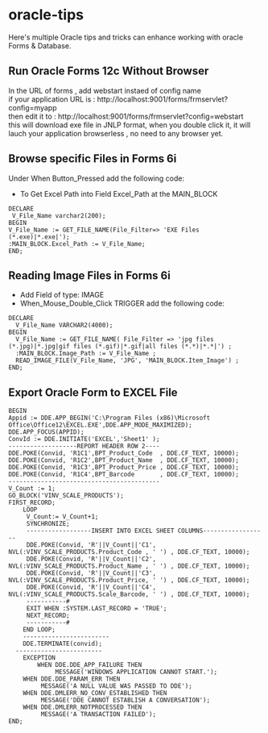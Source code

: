# oracle-tips
Here's multiple Oracle tips and tricks can enhance working with oracle Forms & Database.

## Run Oracle Forms 12c Without Browser
In the URL of forms , add webstart instaed of config name <br />
if your application URL is : http://localhost:9001/forms/frmservlet?config=myapp <br />
then edit it to : http://localhost:9001/forms/frmservlet?config=webstart <br />
this will download exe file in JNLP format, when you double click it, it will lauch your application browserless , no need to any browser yet.

## Browse specific Files in Forms 6i
Under When Button_Pressed add the following code: <BR />
* To Get Excel Path into Field Excel_Path at the MAIN_BLOCK  <BR />
~~~
DECLARE
 V_File_Name varchar2(200); 
BEGIN 
V_File_Name := GET_FILE_NAME(File_Filter=> 'EXE Files (*.exe)|*.exe|'); 
:MAIN_BLOCK.Excel_Path := V_File_Name; 
END;
~~~
## Reading Image Files in Forms 6i
* Add Field of type: IMAGE 
* When_Mouse_Double_Click TRIGGER add the following code:
~~~
DECLARE  
  V_File_Name VARCHAR2(4000); 
BEGIN  
  V_File_Name := GET_FILE_NAME( File_Filter => 'jpg files (*.jpg)|*.jpg|gif files (*.gif)|*.gif|all files (*.*)|*.*|') ;
  :MAIN_BLOCK.Image_Path := V_File_Name ;
  READ_IMAGE_FILE(V_File_Name, 'JPG', 'MAIN_BLOCK.Item_Image') ;
END;
~~~

## Export Oracle Form to EXCEL File
~~~
BEGIN
Appid := DDE.APP_BEGIN('C:\Program Files (x86)\Microsoft Office\Office12\EXCEL.EXE',DDE.APP_MODE_MAXIMIZED);
DDE.APP_FOCUS(APPID);
ConvId := DDE.INITIATE('EXCEL','Sheet1' );
-------------------REPORT HEADER ROW 2----
DDE.POKE(Convid, 'R1C1',BPT_Product_Code  , DDE.CF_TEXT, 10000); 
DDE.POKE(Convid, 'R1C2',BPT_Product_Name  , DDE.CF_TEXT, 10000); 
DDE.POKE(Convid, 'R1C3',BPT_Product_Price , DDE.CF_TEXT, 10000); 
DDE.POKE(Convid, 'R1C4',BPT_Barcode       , DDE.CF_TEXT, 10000); 
------------------------------------------
V_Count := 1;
GO_BLOCK('VINV_SCALE_PRODUCTS');
FIRST_RECORD;
	LOOP
     V_Count:= V_Count+1;
     SYNCHRONIZE;
     ------------------INSERT INTO EXCEL SHEET COLUMNS------------------
     DDE.POKE(Convid, 'R'||V_Count||'C1', NVL(:VINV_SCALE_PRODUCTS.Product_Code , ' ') , DDE.CF_TEXT, 10000);
     DDE.POKE(Convid, 'R'||V_Count||'C2', NVL(:VINV_SCALE_PRODUCTS.Product_Name , ' ') , DDE.CF_TEXT, 10000);
     DDE.POKE(Convid, 'R'||V_Count||'C3', NVL(:VINV_SCALE_PRODUCTS.Product_Price, ' ') , DDE.CF_TEXT, 10000);
     DDE.POKE(Convid, 'R'||V_Count||'C4', NVL(:VINV_SCALE_PRODUCTS.Scale_Barcode, ' ') , DDE.CF_TEXT, 10000);
     -----------#
     EXIT WHEN :SYSTEM.LAST_RECORD = 'TRUE';
     NEXT_RECORD;
     -----------#
	END LOOP;
	------------------------
	DDE.TERMINATE(convid);
  ------------------------
	EXCEPTION 
		WHEN DDE.DDE_APP_FAILURE THEN 
		     MESSAGE('WINDOWS APPLICATION CANNOT START.'); 
    WHEN DDE.DDE_PARAM_ERR THEN 
         MESSAGE('A NULL VALUE WAS PASSED TO DDE'); 
    WHEN DDE.DMLERR_NO_CONV_ESTABLISHED THEN 
         MESSAGE('DDE CANNOT ESTABLISH A CONVERSATION'); 
    WHEN DDE.DMLERR_NOTPROCESSED THEN 
         MESSAGE('A TRANSACTION FAILED');
END;
~~~
